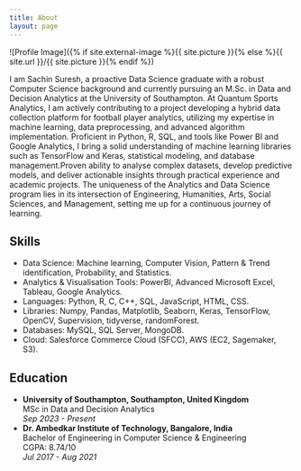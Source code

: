 ```yaml
---
title: About
layout: page
---
```

![Profile Image]({% if site.external-image %}{{ site.picture }}{% else %}{{ site.url }}/{{ site.picture }}{% endif %})

<p>I am Sachin Suresh, a proactive Data Science graduate with a robust Computer Science background and currently pursuing an M.Sc. in Data and Decision Analytics at the University of Southampton. At Quantum Sports Analytics, I am actively contributing to a project developing a hybrid data collection platform for football player analytics, utilizing my expertise in machine learning, data preprocessing, and advanced algorithm implementation. Proficient in Python, R, SQL, and tools like Power BI and Google Analytics, I bring a solid understanding of machine learning libraries such as TensorFlow and Keras, statistical modeling, and database management.Proven ability to analyse complex datasets, develop predictive models, and deliver actionable insights through practical experience and academic projects. The uniqueness of the Analytics and Data Science program lies in its intersection of Engineering, Humanities, Arts, Social Sciences, and Management, setting me up for a continuous journey of learning.</p>

<h2>Skills</h2>

<ul class="skill-list">
	<li>Data Science: Machine learning, Computer Vision, Pattern & Trend identification, Probability, and Statistics.</li>
<li>Analytics & Visualisation Tools: PowerBI, Advanced Microsoft Excel, Tableau, Google Analytics.</li>
<li>Languages: Python, R, C, C++, SQL, JavaScript, HTML, CSS.</li>
<li>Libraries: Numpy, Pandas, Matplotlib, Seaborn, Keras, TensorFlow, OpenCV, Supervision, tidyverse, randomForest.</li>
<li>Databases: MySQL, SQL Server, MongoDB.</li>
<li>Cloud: Salesforce Commerce Cloud (SFCC), AWS (EC2, Sagemaker, S3).</li>


</ul>

<h2>Education</h2>

<ul>
	<li><strong>University of Southampton, Southampton, United Kingdom</strong><br>
	MSc in Data and Decision Analytics<br>
	<i>Sep 2023 - Present</i></li>
	<li><strong>Dr. Ambedkar Institute of Technology, Bangalore, India</strong><br>
	Bachelor of Engineering in Computer Science & Engineering<br>
	CGPA: 8.74/10<br>
	<i>Jul 2017 - Aug 2021</i></li>
</ul>
